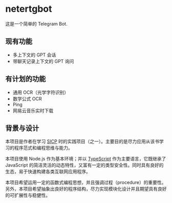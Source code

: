 # netertgbot

这是一个简单的 Telegram Bot.

##

## 现有功能

* 多上下文的 GPT 会话
* 带聊天记录上下文的 GPT 询问

## 有计划的功能

* 通用 OCR（光学字符识别）
* 数学公式 OCR
* Ping
* 网易云音乐实时下载

## 背景与设计

本项目是作者在学习 [SICP](https://web.mit.edu/6.001/6.037/sicp.pdf) 时的实践项目（之一）。主要目的是尽力应用从该书学习的程序范式和编程思维与能力。

本项目使用 Node.js 作为基本环境；并以 [TypeScript](https://www.typescriptlang.org/) 作为主要语言，它既继承了 JavaScript 的简洁灵活的动态特性，又富有一定的类型安全性。同时具有良好的生态，易于快速构建各类互联网应用程序。

本项目希望运用一定的函数式编程思想，并且强调过程（procedure）的重要性。另外，本项目希望抽象出良好的程序结构，尽力实现模块化设计并且期望具有良好的可扩展性与稳健性。
